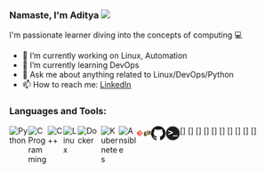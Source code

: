 ### Namaste, I'm Aditya <img src="https://media.giphy.com/media/hvRJCLFzcasrR4ia7z/giphy.gif" width="25px">

I'm passionate learner diving into the concepts of computing 💻

- 🔭 I’m currently working on Linux, Automation    
- 🌱 I’m currently learning DevOps  
- 💬 Ask me about anything related to Linux/DevOps/Python  
- 📫 How to reach me: [LinkedIn](https://www.linkedin.com/in/raj-aditya/)  

### Languages and Tools:

[<img align="left" alt="Python" width="34px" src="https://banner2.cleanpng.com/20180412/kye/kisspng-python-programming-language-computer-programming-language-5acfdc3636bac7.8891188615235717662242.jpg" />]
[<img align="left" alt="C Programming" width="35px" src="https://www.clipartmax.com/png/middle/351-3515666_c-language-global-or-external-variables-with-examples-c-programming-logo.png" />]
[<img align="left" alt="C++" width="28px" src="https://upload.wikimedia.org/wikipedia/commons/1/18/ISO_C%2B%2B_Logo.svg" />]
[<img align="left" alt="Linux" width="26px" src="https://freepngimg.com/thumb/penguin/75902-tux-kernel-racer-penguins-linux-penguin.png" />]
[<img align="left" alt="Docker" width="42px" src="https://www.docker.com/sites/default/files/d8/2019-07/Moby-logo.png" />]
[<img align="left" alt="Kubernetes" width="32px" src="https://kubernetes.io/images/favicon.png" />]
[<img align="left" alt="Ansible" width="32px" src="https://banner2.cleanpng.com/20180413/oyw/kisspng-ansible-g2-technology-group-red-hat-organization-c-magic-circle-5ad07018670321.713204611523609624422.jpg" />]
[<img align="left" alt="Git" width="26px" src="https://raw.githubusercontent.com/github/explore/80688e429a7d4ef2fca1e82350fe8e3517d3494d/topics/git/git.png" />]
[<img align="left" alt="GitHub" width="26px" src="https://raw.githubusercontent.com/github/explore/78df643247d429f6cc873026c0622819ad797942/topics/github/github.png" />]
[<img align="left" alt="Terminal" width="26px" src="https://raw.githubusercontent.com/github/explore/80688e429a7d4ef2fca1e82350fe8e3517d3494d/topics/terminal/terminal.png" />]
